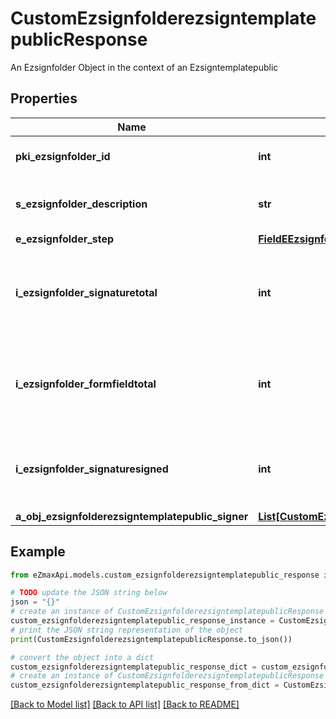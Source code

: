# CustomEzsignfolderezsigntemplatepublicResponse

An Ezsignfolder Object in the context of an Ezsigntemplatepublic

## Properties

Name | Type | Description | Notes
------------ | ------------- | ------------- | -------------
**pki_ezsignfolder_id** | **int** | The unique ID of the Ezsignfolder | 
**s_ezsignfolder_description** | **str** | The description of the Ezsignfolder | 
**e_ezsignfolder_step** | [**FieldEEzsignfolderStep**](FieldEEzsignfolderStep.md) |  | 
**i_ezsignfolder_signaturetotal** | **int** | The number of total signatures that were requested in the Ezsignfolder | 
**i_ezsignfolder_formfieldtotal** | **int** | The number of total form fields that were requested in the Ezsignfolder | 
**i_ezsignfolder_signaturesigned** | **int** | The number of signatures that were signed in the Ezsignfolder. | 
**a_obj_ezsignfolderezsigntemplatepublic_signer** | [**List[CustomEzsignfolderezsigntemplatepublicSignerResponse]**](CustomEzsignfolderezsigntemplatepublicSignerResponse.md) |  | [optional] 

## Example

```python
from eZmaxApi.models.custom_ezsignfolderezsigntemplatepublic_response import CustomEzsignfolderezsigntemplatepublicResponse

# TODO update the JSON string below
json = "{}"
# create an instance of CustomEzsignfolderezsigntemplatepublicResponse from a JSON string
custom_ezsignfolderezsigntemplatepublic_response_instance = CustomEzsignfolderezsigntemplatepublicResponse.from_json(json)
# print the JSON string representation of the object
print(CustomEzsignfolderezsigntemplatepublicResponse.to_json())

# convert the object into a dict
custom_ezsignfolderezsigntemplatepublic_response_dict = custom_ezsignfolderezsigntemplatepublic_response_instance.to_dict()
# create an instance of CustomEzsignfolderezsigntemplatepublicResponse from a dict
custom_ezsignfolderezsigntemplatepublic_response_from_dict = CustomEzsignfolderezsigntemplatepublicResponse.from_dict(custom_ezsignfolderezsigntemplatepublic_response_dict)
```
[[Back to Model list]](../README.md#documentation-for-models) [[Back to API list]](../README.md#documentation-for-api-endpoints) [[Back to README]](../README.md)


